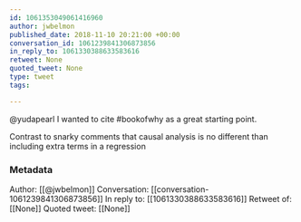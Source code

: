 ```yaml
---
id: 1061353049061416960
author: jwbelmon
published_date: 2018-11-10 20:21:00 +00:00
conversation_id: 1061239841306873856
in_reply_to: 1061330388633583616
retweet: None
quoted_tweet: None
type: tweet
tags:

---
```


@yudapearl I wanted to cite #bookofwhy as a great starting point. 

Contrast to snarky comments that causal analysis is no different than including extra terms in a regression

### Metadata

Author: [[@jwbelmon]]
Conversation: [[conversation-1061239841306873856]]
In reply to: [[1061330388633583616]]
Retweet of: [[None]]
Quoted tweet: [[None]]
